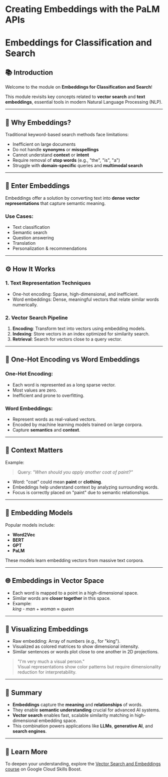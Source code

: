 # Creating Embeddings with the PaLM APIs

# Embeddings for Classification and Search

## 📚 Introduction

Welcome to the module on **Embeddings for Classification and Search**!

This module revisits key concepts related to **vector search** and **text embeddings**, essential tools in modern Natural Language Processing (NLP).

---

## 🔎 Why Embeddings?

Traditional keyword-based search methods face limitations:

- Inefficient on large documents
- Do not handle **synonyms** or **misspellings**
- Cannot understand **context** or **intent**
- Require removal of **stop words** (e.g., "the", "is", "a")
- Struggle with **domain-specific** queries and **multimodal search**

---

## 🧠 Enter Embeddings

Embeddings offer a solution by converting text into **dense vector representations** that capture semantic meaning.

### Use Cases:
- Text classification
- Semantic search
- Question answering
- Translation
- Personalization & recommendations

---

## ⚙️ How It Works

### 1. **Text Representation Techniques**

- One-hot encoding: Sparse, high-dimensional, and inefficient.
- Word embeddings: Dense, meaningful vectors that relate similar words numerically.

### 2. **Vector Search Pipeline**

1. **Encoding**: Transform text into vectors using embedding models.
2. **Indexing**: Store vectors in an index optimized for similarity search.
3. **Retrieval**: Search for vectors close to a query vector.

---

## 📐 One-Hot Encoding vs Word Embeddings

### One-Hot Encoding:
- Each word is represented as a long sparse vector.
- Most values are zero.
- Inefficient and prone to overfitting.

### Word Embeddings:
- Represent words as real-valued vectors.
- Encoded by machine learning models trained on large corpora.
- Capture **semantics** and **context**.

---

## 🧬 Context Matters

Example:

> Query: *"When should you apply another coat of paint?"*

- Word: "coat" could mean **paint** or **clothing**.
- Embeddings help understand context by analyzing surrounding words.
- Focus is correctly placed on "paint" due to semantic relationships.

---

## 🧮 Embedding Models

Popular models include:
- **Word2Vec**
- **BERT**
- **GPT**
- **PaLM**

These models learn embedding vectors from massive text corpora.

---

## 🌐 Embeddings in Vector Space

- Each word is mapped to a point in a high-dimensional space.
- Similar words are **closer together** in this space.
- Example:  
  *king* - *man* + *woman* ≈ *queen*

---

## 🧪 Visualizing Embeddings

- Raw embedding: Array of numbers (e.g., for "king").
- Visualized as colored matrices to show dimensional intensity.
- Similar sentences or words plot close to one another in 2D projections.

> "I'm very much a visual person."  
> Visual representations show color patterns but require dimensionality reduction for interpretability.

---

## 🧠 Summary

- **Embeddings** capture the **meaning** and **relationships** of words.
- They enable **semantic understanding** crucial for advanced AI systems.
- **Vector search** enables fast, scalable similarity matching in high-dimensional embedding space.
- This combination powers applications like **LLMs**, **generative AI**, and **search engines**.

---

## 📘 Learn More

To deepen your understanding, explore the [Vector Search and Embeddings course](https://www.cloudskillsboost.google/) on Google Cloud Skills Boost.

